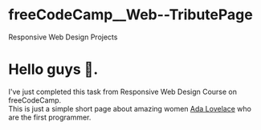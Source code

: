 # freeCodeCamp__Web--TributePage
Responsive Web Design Projects
# Hello guys 👋. 
I've just completed this task from Responsive Web Design Course on freeCodeCamp.  
This is just a simple short page about amazing women [Ada Lovelace](https://grifano.github.io/freeCodeCamp__Web--TributePage/) who are the first programmer.  
